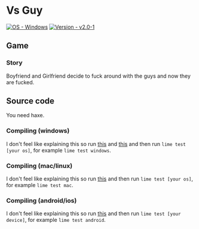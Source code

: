 # Vs Guy

[![OS - Windows](https://img.shields.io/badge/OS-Windows-blue?logo=windows&logoColor=white)](https://www.microsoft.com/ "Go to Microsoft homepage")
[![Version - v2.0-1](https://img.shields.io/badge/Version-v2.0--1-0077ff)](./gitVersion.txt)

## Game
### Story
Boyfriend and Girlfriend decide to fuck around with the guys and now they are fucked.

## Source code
You need haxe.

### Compiling (windows)
I don't feel like explaining this so run [this](./setup/windows.bat) and [this](./setup/windows-msvc.bat) and then run `lime test [your os]`, for example `lime test windows`.

### Compiling (mac/linux)
I don't feel like explaining this so run [this](./setup/unix.sh) and then run `lime test [your os]`, for example `lime test mac`.

### Compiling (android/ios)
I don't feel like explaining this so run [this](./setup/mobile.sh) and then run `lime test [your device]`, for example `lime test android`.